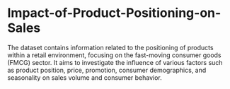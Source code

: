 # Impact-of-Product-Positioning-on-Sales
The dataset contains information related to the positioning of products within a retail environment, focusing on the fast-moving consumer goods (FMCG) sector. It aims to investigate the influence of various factors such as product position, price, promotion, consumer demographics, and seasonality on sales volume and consumer behavior.
